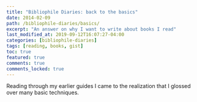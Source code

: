 ```yaml
---
title: "Bibliophile Diaries: back to the basics"
date: 2014-02-09
path: /bibliophile-diaries/basics/
excerpt: "An answer on why I want to write about books I read"
last_modified_at: 2019-09-12T16:07:27-04:00
categories: [bibliophile-diaries]
tags: [reading, books, gist]
toc: true
featured: true
comments: true
comments_locked: true
---
```


Reading through my earlier guides I came to the realization that I glossed over many basic techniques. 